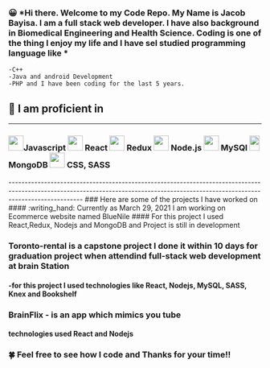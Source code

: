 
###  :grinning: *Hi there. Welcome to my Code Repo. My Name is Jacob Bayisa. I am a full stack web developer. I have also background in Biomedical Engineering and Health Science. Coding is one of the thing I enjoy my life and I have sel studied programming language like *
    -C++
    -Java and android Development
    -PHP and I have been coding for the last 5 years. 

## :muscle: I am proficient in  
-----------------------------------------------------------------------------------------------------------------------------------------------------------------------------------

### <image src ="https://user-images.githubusercontent.com/28535677/120090182-772a7800-c0ce-11eb-9824-a946eec1cb8a.png" width="30px"/>Javascript <image src ="https://user-images.githubusercontent.com/28535677/120089504-ff0d8380-c0c8-11eb-9d40-f37425b770ca.png" width="30px"/>  React <image src ="https://user-images.githubusercontent.com/28535677/120089785-780dda80-c0cb-11eb-9559-2824d9db98b2.png"  width ="30px"/> Redux  <image src ="https://user-images.githubusercontent.com/28535677/120090090-dc319e00-c0cd-11eb-8123-98d0da6f1717.jpg"  width ="30px"/> Node.js <image src = "https://user-images.githubusercontent.com/28535677/120090269-236c5e80-c0cf-11eb-9c2f-8c1ccea82c5a.png" width ="30px" /> MySQl <image src = "https://user-images.githubusercontent.com/28535677/120089792-7f34e880-c0cb-11eb-9dfc-5ab853a6af3e.png" width = "20px" height="30px"  /> MongoDB <image src ="https://user-images.githubusercontent.com/28535677/120090002-2bc39a00-c0cd-11eb-98a3-52a8de68e334.png" width ="30px" />  CSS, SASS
</pres>
-----------------------------------------------------------------------------------------------------------------------------------------------------------------------------------
### Here are some of the projects I have worked on
#### :writing_hand: Currently as March 29, 2021 I am working on Ecommerce website named BlueNile
#### For this project I used React,Redux, Nodejs and MongoDB and Project is still in development 

###  Toronto-rental is a capstone project I done it within 10 days for graduation project when attendind full-stack web development at brain Station
####  -for  this project I used technologies like React, Nodejs, MySQL, SASS, Knex and Bookshelf
### BrainFlix - is an app which mimics you tube
#### technologies used React and Nodejs

### :four_leaf_clover: Feel free to see how I code and Thanks for your time!!

<!--
**Jacobbayisa/Jacobbayisa** is a ✨ _special_ ✨ repository because its `README.md` (this file) appears on your GitHub profile.
